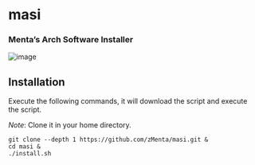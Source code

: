 # masi
### Menta’s Arch Software Installer

![image](https://github.com/zMenta/masi/assets/70714721/8faec381-1907-4d4e-9477-5bcbc2711f13)

## Installation
Execute the following commands, it will download the script and execute the script. 

*Note*: Clone it in your home directory.

```
git clone --depth 1 https://github.com/zMenta/masi.git &
cd masi &
./install.sh
```
